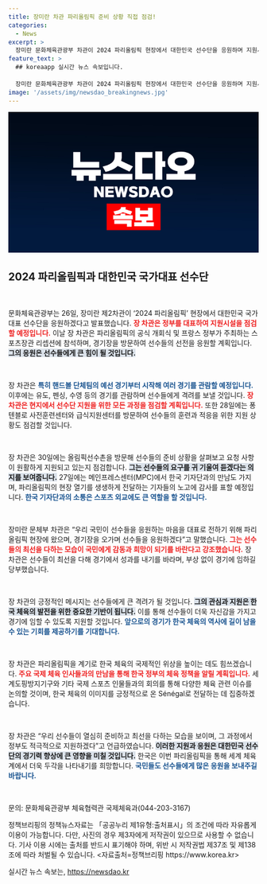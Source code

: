 ```yaml
---
title: 장미란 차관 파리올림픽 준비 상황 직접 점검!
categories:
  - News
excerpt: >
  장미란 문화체육관광부 차관이 2024 파리올림픽 현장에서 대한민국 선수단을 응원하며 지원시설을 점검합니다. 선수들의 선전과 파리올림픽에서 한국 체육의 위상을 높일 계획입니다!
feature_text: >
  ## koreaapp 실시간 뉴스 속보입니다.

  장미란 문화체육관광부 차관이 2024 파리올림픽 현장에서 대한민국 선수단을 응원하며 지원시설을 점검합니다. 선수들의 선전과 파리올림픽에서 한국 체육의 위상을 높일 계획입니다!
image: '/assets/img/newsdao_breakingnews.jpg'
---
```


<p><img src="/assets/img/newsdao_breakingnews.jpg" alt="koreaapp 속보" /></p>

<h2 data-ke-size="size26">2024 파리올림픽과 대한민국 국가대표 선수단</h2>

<p data-ke-size="size16">&nbsp;</p>

<p>문화체육관광부는 26일, 장미란 제2차관이 ‘2024 파리올림픽’ 현장에서 대한민국 국가대표 선수단을 응원하겠다고 발표했습니다. <b><span style="color: #ee2323;">장 차관은 정부를 대표하여 지원시설을 점검할 예정입니다.</span></b> 이날 장 차관은 파리올림픽의 공식 개회식 및 프랑스 정부가 주최하는 스포츠장관 리셉션에 참석하며, 경기장을 방문하여 선수들의 선전을 응원할 계획입니다. <b><span style="background-color: #21538527;">그의 응원은 선수들에게 큰 힘이 될 것입니다.</span></b> </p>

<p data-ke-size="size16">&nbsp;</p>

<p>장 차관은 <b><span style="color: #1a5490;">특히 핸드볼 단체팀의 예선 경기부터 시작해 여러 경기를 관람할 예정입니다.</span></b> 이후에는 유도, 펜싱, 수영 등의 경기를 관람하며 선수들에게 격려를 보낼 것입니다. <b><span style="color: #ee2323;">장 차관은 현지에서 선수단 지원을 위한 모든 과정을 점검할 계획입니다.</span></b> 또한 28일에는 퐁텐블로 사전훈련센터와 급식지원센터를 방문하여 선수들의 훈련과 적응을 위한 지원 상황도 점검할 것입니다. </p>

<p data-ke-size="size16">&nbsp;</p>

<p>장 차관은 30일에는 올림픽선수촌을 방문해 선수들의 준비 상황을 살펴보고 요청 사항이 원활하게 지원되고 있는지 점검합니다. <b><span style="background-color: #21538527;">그는 선수들의 요구를 귀 기울여 듣겠다는 의지를 보여줍니다.</span></b> 27일에는 메인프레스센터(MPC)에서 한국 기자단과의 만남도 가지며, 파리올림픽의 현장 열기를 생생하게 전달하는 기자들의 노고에 감사를 표할 예정입니다. <b><span style="color: #1a5490;">한국 기자단과의 소통은 스포츠 외교에도 큰 역할을 할 것입니다.</span></b></p>

<p data-ke-size="size16">&nbsp;</p>

<p>장미란 문체부 차관은 “우리 국민이 선수들을 응원하는 마음을 대표로 전하기 위해 파리올림픽 현장에 왔으며, 경기장을 오가며 선수들을 응원하겠다”고 말했습니다. <b><span style="color: #ee2323;">그는 선수들의 최선을 다하는 모습이 국민에게 감동과 희망이 되기를 바란다고 강조했습니다.</span></b> 장 차관은 선수들이 최선을 다해 경기에서 성과를 내기를 바라며, 부상 없이 경기에 임하길 당부했습니다. </p>

<p data-ke-size="size16">&nbsp;</p>

<p>장 차관의 긍정적인 메시지는 선수들에게 큰 격려가 될 것입니다. <b><span style="background-color: #21538527;">그의 관심과 지원은 한국 체육의 발전을 위한 중요한 기반이 됩니다.</span></b> 이를 통해 선수들이 더욱 자신감을 가지고 경기에 임할 수 있도록 지원할 것입니다. <b><span style="color: #1a5490;">앞으로의 경기가 한국 체육의 역사에 길이 남을 수 있는 기회를 제공하기를 기대합니다.</span></b> </p>

<p data-ke-size="size16">&nbsp;</p>

<p>장 차관은 파리올림픽을 계기로 한국 체육의 국제적인 위상을 높이는 데도 힘쓰겠습니다. <b><span style="color: #ee2323;">주요 국제 체육 인사들과의 만남을 통해 한국 정부의 체육 정책을 알릴 계획입니다.</span></b> 세계도핑방지기구와 기타 국제 스포츠 인물들과의 회의를 통해 다양한 체육 관련 이슈를 논의할 것이며, 한국 체육의 이미지를 긍정적으로 온 Sénégal로 전달하는 데 집중하겠습니다. </p>

<p data-ke-size="size16">&nbsp;</p>

<p>장 차관은 “우리 선수들이 열심히 준비하고 최선을 다하는 모습을 보이며, 그 과정에서 정부도 적극적으로 지원하겠다”고 언급하였습니다. <b><span style="background-color: #21538527;">이러한 지원과 응원은 대한민국 선수단의 경기력 향상에 큰 영향을 미칠 것입니다.</span></b> 한국은 이번 파리올림픽을 통해 세계 체육계에서 더욱 두각을 나타내기를 희망합니다. <b><span style="color: #1a5490;">국민들도 선수들에게 많은 응원을 보내주길 바랍니다.</span></b></p>

<p data-ke-size="size16">&nbsp;</p>

<p>문의: 문화체육관광부 체육협력관 국제체육과(044-203-3167)</p>

<p>정책브리핑의 정책뉴스자료는 「공공누리 제1유형:출처표시」의 조건에 따라 자유롭게 이용이 가능합니다. 다만, 사진의 경우 제3자에게 저작권이 있으므로 사용할 수 없습니다. 기사 이용 시에는 출처를 반드시 표기해야 하며, 위반 시 저작권법 제37조 및 제138조에 따라 처벌될 수 있습니다. &lt;자료출처=정책브리핑 https://www.korea.kr></p>
실시간 뉴스 속보는, <a href="https://newsdao.kr" rel="dofollow">https://newsdao.kr</a>


